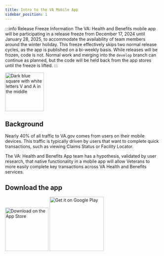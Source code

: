 ```yaml
---
title: Intro to the VA Mobile App
sidebar_position: 1
---
```


:::info Release Freeze Information
The VA: Health and Benefits mobile app will be participating in a release freeze from December 17, 2024 until January 28, 2025, to accommodate the availability of team members around the winter holiday. This freeze effectively skips two normal release cycles, as the app is published on a bi-weekly basis. While releases will be frozen, code is not. Normal work and merging into the `develop` branch can continue as planned, but the code will be held back from the app stores until the freeze is lifted.
:::

<img width="125" height="125" alt="Dark blue square with white letters V and A in the middle" src="https://mobile.va.gov/sites/default/files/image/icons/va-health-and-benefits-app-icon.png" />

## Background

Nearly 40% of all traffic to VA.gov comes from users on their mobile devices. This traffic is typically driven by users that want to complete quick transactions, such as viewing Claims Status or Facility Locator.

The VA: Health and Benefits App team has a hypothesis, validated by user research, that native functionality in a mobile app will allow Veterans to more easily complete key transactions across VA Health and Benefits services.

## Download the app

<div>
<a href="https://apps.apple.com/us/app/va-health-and-benefits/id1559609596"><img width ="140" alt="Download on the App Store" src="https://developer.apple.com/assets/elements/badges/download-on-the-app-store.svg" /></a>
<a href="https://play.google.com/store/apps/details?id=gov.va.mobileapp&hl=en_US&gl=US&pli=1&pcampaignid=pcampaignidMKT-Other-global-all-co-prtnr-py-PartBadge-Mar2515-1"><img width ="175" alt="Get it on Google Play" src="https://play.google.com/intl/en_us/badges/static/images/badges/en_badge_web_generic.png" /></a>
</div>
